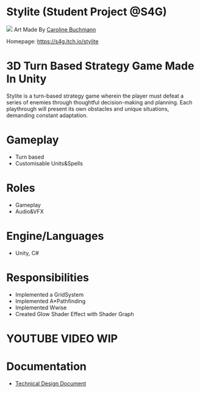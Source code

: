 # Stylite (Student Project @S4G)
![](https://github.com/rubin54/Stylite/blob/main/Assets/Art/2D/Stylite%20Main%20Menu%20Illustration%20final%20(1).png)
Art Made By [Caroline Buchmann](https://www.instagram.com/feliecho_official/)

Homepage: https://s4g.itch.io/stylite

# 3D Turn Based Strategy Game Made In Unity
Stylite is a turn-based strategy game wherein the player must defeat a series of enemies through thoughtful decision-making and planning. Each playthrough will present its own obstacles and unique situations, demanding constant adaptation.

# Gameplay
- Turn based
- Customisable Units&Spells

# Roles
- Gameplay
- Audio&VFX

# Engine/Languages
- Unity, C#

# Responsibilities
- Implemented a GridSystem
- Implemented A*Pathfinding
- Implemented Wwise
- Created Glow Shader Effect with Shader Graph

# YOUTUBE VIDEO WIP


# Documentation
- [Technical Design Document](https://docs.google.com/document/d/18m7gb8pPskVr8KZiO7Oo95S7c98PUskV/edit?rtpof=true)
